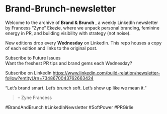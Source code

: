 # Brand-Brunch-newsletter
Welcome to the archive of **Brand & Brunch** , a weekly LinkedIn newsletter by Francess “Zyne” Ekezie, where we unpack personal branding, feminine energy in PR, and building visibility with strategy (not noise).

New editions drop every **Wednesday** on LinkedIn. This repo houses a copy of each edition and links to the original post.

Subscribe to Future Issues  
Want the freshest PR tips and brand gems each Wednesday?  

 Subscribe on LinkedIn https://www.linkedin.com/build-relation/newsletter-follow?entityUrn=7348670043762663424

 “Let’s brand smart. Let’s brunch soft. Let’s show up like we mean it.”  
> – Zyne Francess

#BrandAndBrunch #LinkedInNewsletter #SoftPower #PRGirlie
